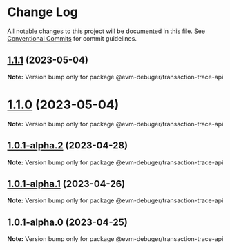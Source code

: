 # Change Log

All notable changes to this project will be documented in this file.
See [Conventional Commits](https://conventionalcommits.org) for commit guidelines.

## [1.1.1](https://github.com/awslabs/aws-sam-cli/compare/@evm-debuger/transaction-trace-api@1.1.0...@evm-debuger/transaction-trace-api@1.1.1) (2023-05-04)

**Note:** Version bump only for package @evm-debuger/transaction-trace-api

# [1.1.0](https://github.com/awslabs/aws-sam-cli/compare/@evm-debuger/transaction-trace-api@1.0.1-alpha.2...@evm-debuger/transaction-trace-api@1.1.0) (2023-05-04)

**Note:** Version bump only for package @evm-debuger/transaction-trace-api

## [1.0.1-alpha.2](https://github.com/awslabs/aws-sam-cli/compare/@evm-debuger/transaction-trace-api@1.0.1-alpha.1...@evm-debuger/transaction-trace-api@1.0.1-alpha.2) (2023-04-28)

**Note:** Version bump only for package @evm-debuger/transaction-trace-api

## [1.0.1-alpha.1](https://github.com/awslabs/aws-sam-cli/compare/@evm-debuger/transaction-trace-api@1.0.1-alpha.0...@evm-debuger/transaction-trace-api@1.0.1-alpha.1) (2023-04-26)

**Note:** Version bump only for package @evm-debuger/transaction-trace-api

## 1.0.1-alpha.0 (2023-04-25)

**Note:** Version bump only for package @evm-debuger/transaction-trace-api
